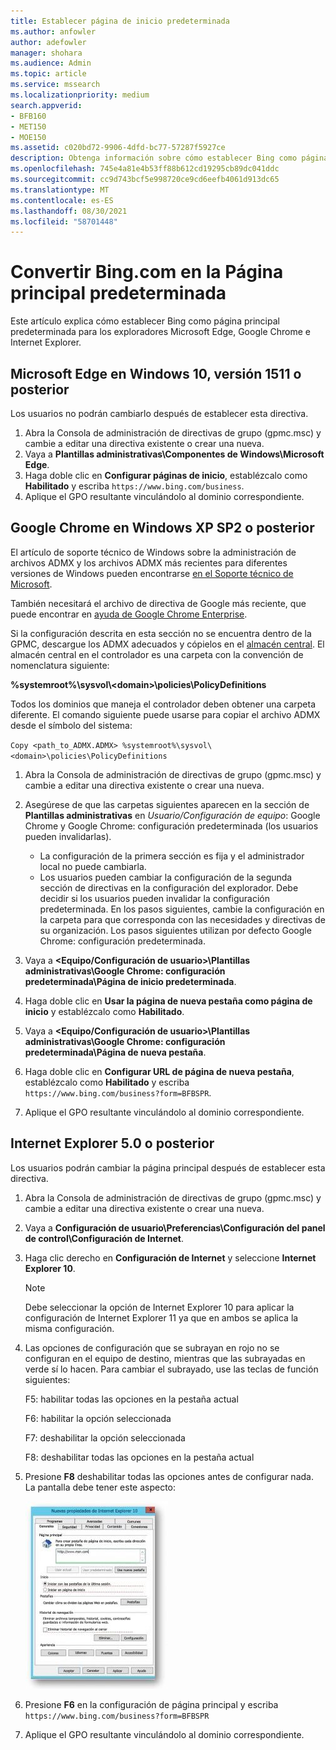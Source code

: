 ```yaml
---
title: Establecer página de inicio predeterminada
ms.author: anfowler
author: adefowler
manager: shohara
ms.audience: Admin
ms.topic: article
ms.service: mssearch
ms.localizationpriority: medium
search.appverid:
- BFB160
- MET150
- MOE150
ms.assetid: c020bd72-9906-4dfd-bc77-57287f5927ce
description: Obtenga información sobre cómo establecer Bing como página principal predeterminada para su empresa con Microsoft Search.
ms.openlocfilehash: 745e4a81e4b53ff88b612cd19295cb89dc041ddc
ms.sourcegitcommit: cc9d743bcf5e998720ce9cd6eefb4061d913dc65
ms.translationtype: MT
ms.contentlocale: es-ES
ms.lasthandoff: 08/30/2021
ms.locfileid: "58701448"
---
```

# <a name="make-bingcom-the-default-home-page"></a>Convertir Bing.com en la Página principal predeterminada

Este artículo explica cómo establecer Bing como página principal predeterminada para los exploradores Microsoft Edge, Google Chrome e Internet Explorer. 
  
 
## <a name="microsoft-edge-on-windows-10-version-1511-or-later"></a>Microsoft Edge en Windows 10, versión 1511 o posterior

Los usuarios no podrán cambiarlo después de establecer esta directiva. 

1. Abra la Consola de administración de directivas de grupo (gpmc.msc) y cambie a editar una directiva existente o crear una nueva. 
1. Vaya a **Plantillas administrativas\Componentes de Windows\Microsoft Edge**.    
1. Haga doble clic en **Configurar páginas de inicio**, establézcalo como **Habilitado** y escriba `https://www.bing.com/business`.
1.  Aplique el GPO resultante vinculándolo al dominio correspondiente.

  
## <a name="google-chrome-on-windows-xp-sp2-or-later"></a>Google Chrome en Windows XP SP2 o posterior


El artículo de soporte técnico de Windows sobre la administración de archivos ADMX y los archivos ADMX más recientes para diferentes versiones de Windows pueden encontrarse [en el Soporte técnico de Microsoft](https://support.microsoft.com/help/3087759/how-to-create-and-manage-the-central-store-for-group-policy-administra).

También necesitará el archivo de directiva de Google más reciente, que puede encontrar en [ayuda de Google Chrome Enterprise](https://support.google.com/chrome/a/answer/187202).
  
Si la configuración descrita en esta sección no se encuentra dentro de la GPMC, descargue los ADMX adecuados y cópielos en el [almacén central](/previous-versions/windows/it-pro/windows-vista/cc748955%28v%3dws.10%29). El almacén central en el controlador es una carpeta con la convención de nomenclatura siguiente:
  
 **%systemroot%\sysvol\\<domain\>\policies\PolicyDefinitions**
  
Todos los dominios que maneja el controlador deben obtener una carpeta diferente. El comando siguiente puede usarse para copiar el archivo ADMX desde el símbolo del sistema:
  
 `Copy <path_to_ADMX.ADMX> %systemroot%\sysvol\<domain>\policies\PolicyDefinitions`
  
1. Abra la Consola de administración de directivas de grupo (gpmc.msc) y cambie a editar una directiva existente o crear una nueva.
1. Asegúrese de que las carpetas siguientes aparecen en la sección de **Plantillas administrativas** en *Usuario/Configuración de equipo*: Google Chrome y Google Chrome: configuración predeterminada (los usuarios pueden invalidarlas).
   - La configuración de la primera sección es fija y el administrador local no puede cambiarla.
   - Los usuarios pueden cambiar la configuración de la segunda sección de directivas en la configuración del explorador. Debe decidir si los usuarios pueden invalidar la configuración predeterminada. En los pasos siguientes, cambie la configuración en la carpeta para que corresponda con las necesidades y directivas de su organización. Los pasos siguientes utilizan por defecto Google Chrome: configuración predeterminada.

1. Vaya a **&lt;Equipo/Configuración de usuario&gt;\Plantillas administrativas\Google Chrome: configuración predeterminada\Página de inicio predeterminada**. 
1. Haga doble clic en **Usar la página de nueva pestaña como página de inicio** y establézcalo como **Habilitado**. 
1. Vaya a **&lt;Equipo/Configuración de usuario&gt;\Plantillas administrativas\Google Chrome: configuración predeterminada\Página de nueva pestaña**. 
1. Haga doble clic en **Configurar URL de página de nueva pestaña**, establézcalo como **Habilitado** y escriba `https://www.bing.com/business?form=BFBSPR`. 
1. Aplique el GPO resultante vinculándolo al dominio correspondiente.

## <a name="internet-explorer-50-or-later"></a>Internet Explorer 5.0 o posterior
Los usuarios podrán cambiar la página principal después de establecer esta directiva. 

1. Abra la Consola de administración de directivas de grupo (gpmc.msc) y cambie a editar una directiva existente o crear una nueva.
    
2. Vaya a **Configuración de usuario\Preferencias\Configuración del panel de control\Configuración de Internet**.
    
3. Haga clic derecho en **Configuración de Internet** y seleccione **Internet Explorer 10**.
    
    > [!NOTE]
    > Debe seleccionar la opción de Internet Explorer 10 para aplicar la configuración de Internet Explorer 11 ya que en ambos se aplica la misma configuración. 
  
4. Las opciones de configuración que se subrayan en rojo no se configuran en el equipo de destino, mientras que las subrayadas en verde sí lo hacen. Para cambiar el subrayado, use las teclas de función siguientes:
    
    F5: habilitar todas las opciones en la pestaña actual
    
    F6: habilitar la opción seleccionada
    
    F7: deshabilitar la opción seleccionada
    
    F8: deshabilitar todas las opciones en la pestaña actual
    
5. Presione **F8** deshabilitar todas las opciones antes de configurar nada. La pantalla debe tener este aspecto: 
    
    ![Internet Explorer 10 Cuadro de diálogo Propiedades.](media/2fd55755-5007-4e33-a795-c42ce2fcef4a.jpg)
  
6. Presione **F6** en la configuración de página principal y escriba `https://www.bing.com/business?form=BFBSPR`
    
7. Aplique el GPO resultante vinculándolo al dominio correspondiente.
